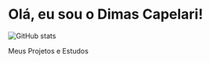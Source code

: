 # Olá, eu sou o Dimas Capelari!
 
![GitHub stats](https://github-readme-stats.vercel.app/api?username=dimascapelari&show_icons=true&theme=tokyonight)

Meus Projetos e Estudos
